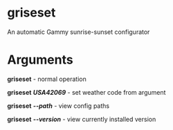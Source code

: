 # griseset
An automatic Gammy sunrise-sunset configurator

# Arguments

**griseset** - normal operation

**griseset** ***USA42069*** - set weather code from argument

**griseset** ***--path*** - view config paths

**griseset** ***--version*** - view currently installed version
